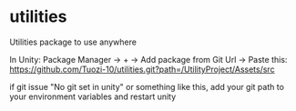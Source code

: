 # utilities
Utilities package to use anywhere

In Unity: Package Manager -> + -> Add package from Git Url ->
Paste this:
https://github.com/Tuozi-10/utilities.git?path=/UtilityProject/Assets/src

if git issue "No git set in unity" or something like this, add your git path to your environment variables and restart unity
